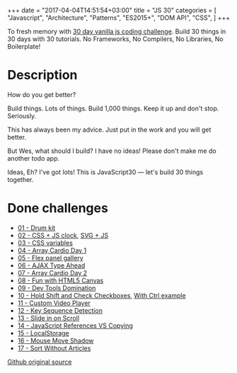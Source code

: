 +++
date = "2017-04-04T14:51:54+03:00"
title = "JS 30"
categories = [
    "Javascript",
    "Architecture",
    "Patterns",
    "ES2015+",
    "DOM API",
    "CSS",
]
+++

To fresh memory with [30 day vanilla js coding challenge](https://javascript30.com/). Build 30 things in 30 days with 30 tutorials. No Frameworks, No Compilers, No Libraries, No Boilerplate!

<!--more-->

# Description

How do you get better?

Build things. Lots of things. Build 1,000 things. Keep it up and don't stop. Seriously.

This has always been my advice. Just put in the work and you will get better.

But Wes, what should I build? I have no ideas! Please don't make me do another todo app.

Ideas, Eh? I've got lots! This is JavaScript30 — let's build 30 things together.

# Done challenges

* [01 - Drum kit](/html/js-30/01-drum-kit/index.html)
* [02 - CSS + JS clock](/html/js-30/02-js-and-css-clock/index.html), [SVG + JS](http://thenewcode.com/943/An-SVG-Analog-Clock-In-6-Lines-of-JavaScript)
* [03 - CSS variables](/html/js-30/03-css-variables/index.html)
* [04 - Array Cardio Day 1](/html/js-30/04-array-cardio-day1/index.html)
* [05 - Flex panel gallery](/html/js-30/05-flex-panel-gallery/index.html)
* [06 - AJAX Type Ahead](/html/js-30/06-type-ahead/index.html)
* [07 - Array Cardio Day 2](/html/js-30/07-array-cardio-day2/index.html)
* [08 - Fun with HTML5 Canvas](/html/js-30/08-fun-with-html5-canvas/index.html)
* [09 - Dev Tools Domination](/html/js-30/09-dev-tools-domination/index.html)
* [10 - Hold Shift and Check Checkboxes](/html/js-30/10-hold-shift-and-check-checkboxes/index.html), [With Ctrl example](http://plnkr.co/edit/NthETyzybeilD13jen4y?p=preview)
* [11 - Custom Video Player](/html/js-30/11-custom-video-player/index.html)
* [12 - Key Sequence Detection](/html/js-30/12-key-sequence-detection/index.html)
* [13 - Slide in on Scroll](/html/js-30/13-slide-in-on-scroll/index.html)
* [14 - JavaScript References VS Copying](/html/js-30/14-js-references-vs-copying/index.html)
* [15 - LocalStorage](/html/js-30/15-local-storage/index.html)
* [16 - Mouse Move Shadow](/html/js-30/16-mouse-move-shadow/index.html)
* [17 - Sort Without Articles](/html/js-30/17-sort-without-articles/index.html)

[Github original source](https://github.com/wesbos/JavaScript30)